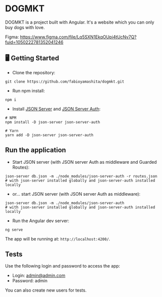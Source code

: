 # DOGMKT
DOGMKT is a project built with Angular. It's a website which you can only buy dogs with love.

Figma: https://www.figma.com/file/Lq5SXN1EkqOUpi4tUcNv7Q?fuid=1050222781352041246

## 🖥️ Getting Started

- Clone the repository:

```
git clone https://github.com/fabioyamashita/dogmkt.git
```

- Run npm install:

```
npm i
```

- Install [JSON Server](https://www.npmjs.com/package/json-server) and [JSON Server Auth](https://github.com/jeremyben/json-server-auth):

```
# NPM
npm install -D json-server json-server-auth

# Yarn
yarn add -D json-server json-server-auth
```

## Run the application
- Start JSON server (with JSON server Auth as middleware and Guarded Routes):
```
json-server db.json -m ./node_modules/json-server-auth -r routes.json
# with json-server installed globally and json-server-auth installed locally
```

- or... start JSON server (with JSON server Auth as middleware):
```
json-server db.json -m ./node_modules/json-server-auth
# with json-server installed globally and json-server-auth installed locally
```

- Run the Angular dev server:

```
ng serve
```

The app will be running at: `http://localhost:4200/`.

## Tests

Use the following login and password to access the app:
- Login: admin@admin.com
- Password: admin

You can also create new users for tests.
